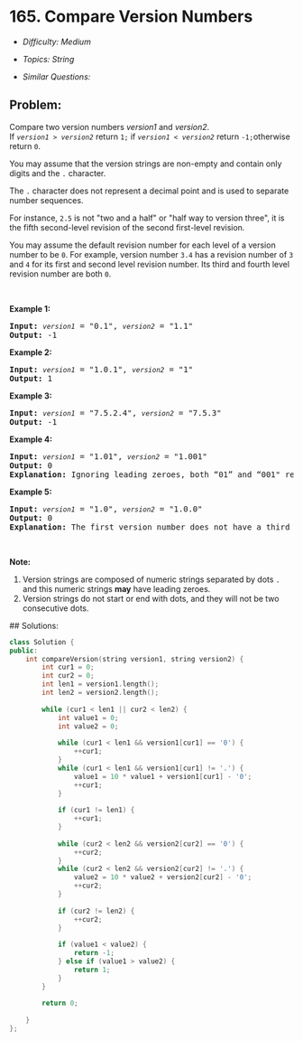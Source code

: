 # 165. Compare Version Numbers

* *Difficulty: Medium*

* *Topics: String*

* *Similar Questions:*

## Problem:

<p>Compare two version numbers <em>version1</em> and <em>version2</em>.<br />
If <code><em>version1</em> &gt; <em>version2</em></code> return <code>1;</code>&nbsp;if <code><em>version1</em> &lt; <em>version2</em></code> return <code>-1;</code>otherwise return <code>0</code>.</p>

<p>You may assume that the version strings are non-empty and contain only digits and the <code>.</code> character.</p>
<p>The <code>.</code> character does not represent a decimal point and is used to separate number sequences.</p>
<p>For instance, <code>2.5</code> is not &quot;two and a half&quot; or &quot;half way to version three&quot;, it is the fifth second-level revision of the second first-level revision.</p>
<p>You may assume the default revision number for each level of a version number to be <code>0</code>. For example, version number <code>3.4</code> has a revision number of <code>3</code> and <code>4</code> for its first and second level revision number. Its third and fourth level revision number are both <code>0</code>.</p>

<p>&nbsp;</p>

<p><strong>Example 1:</strong></p>
<pre>
<strong>Input:</strong> <code><em>version1</em></code> = &quot;0.1&quot;, <code><em>version2</em></code> = &quot;1.1&quot;
<strong>Output:</strong> -1</pre>

<p><strong>Example 2:</strong></p>
<pre>
<strong>Input: </strong><code><em>version1</em></code> = &quot;1.0.1&quot;, <code><em>version2</em></code> = &quot;1&quot;
<strong>Output:</strong> 1</pre>

<p><strong>Example 3:</strong></p>
<pre>
<strong>Input:</strong> <code><em>version1</em></code> = &quot;7.5.2.4&quot;, <code><em>version2</em></code> = &quot;7.5.3&quot;
<strong>Output:</strong> -1</pre>

<p><strong>Example 4:</strong></p>
<pre>
<strong>Input:</strong> <code><em>version1</em></code> = &quot;1.01&quot;, <code><em>version2</em></code> = &quot;1.001&quot;
<strong>Output:</strong> 0
<strong>Explanation:</strong> Ignoring leading zeroes, both “01” and “001" represent the same number “1”</pre>

<p><strong>Example 5:</strong></p>
<pre>
<strong>Input:</strong> <code><em>version1</em></code> = &quot;1.0&quot;, <code><em>version2</em></code> = &quot;1.0.0&quot;
<strong>Output:</strong> 0
<strong>Explanation:</strong> The first version number does not have a third level revision number, which means its third level revision number is default to "0"</pre>

<p>&nbsp;</p>

<p><strong>Note:</strong></p>
<ol>
<li>Version strings are composed of numeric strings separated by dots <code>.</code> and this numeric strings <strong>may</strong> have leading zeroes. </li>
<li>Version strings do not start or end with dots, and they will not be two consecutive dots.</li>
</ol>
## Solutions:

```c++
class Solution {
public:
    int compareVersion(string version1, string version2) {
        int cur1 = 0;
        int cur2 = 0;
        int len1 = version1.length();
        int len2 = version2.length();
        
        while (cur1 < len1 || cur2 < len2) {
            int value1 = 0;
            int value2 = 0;
            
            while (cur1 < len1 && version1[cur1] == '0') {
                ++cur1;
            }
            while (cur1 < len1 && version1[cur1] != '.') {
                value1 = 10 * value1 + version1[cur1] - '0';
                ++cur1;
            }
            
            if (cur1 != len1) {
                ++cur1;
            }
            
            while (cur2 < len2 && version2[cur2] == '0') {
                ++cur2;
            }
            while (cur2 < len2 && version2[cur2] != '.') {
                value2 = 10 * value2 + version2[cur2] - '0';
                ++cur2;
            }
            
            if (cur2 != len2) {
                ++cur2;
            }
            
            if (value1 < value2) {
                return -1;
            } else if (value1 > value2) {
                return 1;
            }
        }
        
        return 0;
        
    }
};
```
